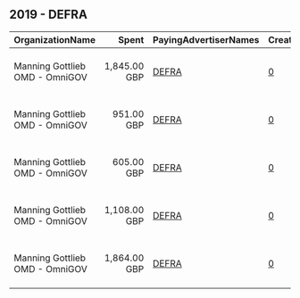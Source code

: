 ## 2019 - DEFRA 
|OrganizationName|Spent|PayingAdvertiserNames|CreativeUrls|Impressions|Genders|AgeBrackets|CountryCodes|BillingAddresses|CandidateBallotInformation|
|:---|---:|:---|:---|---:|:---|:---|:---|:---|:---|
|Manning Gottlieb OMD - OmniGOV|1,845.00 GBP|[DEFRA](2019/DEFRA.md)|[0](https://www.snap.com/political-ads/asset/1077efa1ca90a30f7fa1514fb2e3b3a4dabc6c80c2158ede8cf23eadb498a0ef?mediaType=mp4)|1,716,394||16-24|united kingdom|"10 Regents Wharf, All Saints Stree,London,N1 9RL,GB"||
|Manning Gottlieb OMD - OmniGOV|951.00 GBP|[DEFRA](2019/DEFRA.md)|[0](https://www.snap.com/political-ads/asset/1077efa1ca90a30f7fa1514fb2e3b3a4dabc6c80c2158ede8cf23eadb498a0ef?mediaType=mp4)|782,246||16-24|united kingdom|"10 Regents Wharf, All Saints Stree,London,N1 9RL,GB"||
|Manning Gottlieb OMD - OmniGOV|605.00 GBP|[DEFRA](2019/DEFRA.md)|[0](https://www.snap.com/political-ads/asset/327c9d73d9390f09779d81eee9664c20ee2922445eb6462c8f5abac34ab893b8?mediaType=mp4)|492,059||16-24|united kingdom|"10 Regents Wharf, All Saints Stree,London,N1 9RL,GB"||
|Manning Gottlieb OMD - OmniGOV|1,108.00 GBP|[DEFRA](2019/DEFRA.md)|[0](https://www.snap.com/political-ads/asset/ebefb8efad516ef7234d6036d65cccaab1467d117c8d38fec71a7eed4749f19a?mediaType=mp4)|897,989||16-24|united kingdom|"10 Regents Wharf, All Saints Stree,London,N1 9RL,GB"||
|Manning Gottlieb OMD - OmniGOV|1,864.00 GBP|[DEFRA](2019/DEFRA.md)|[0](https://www.snap.com/political-ads/asset/ebefb8efad516ef7234d6036d65cccaab1467d117c8d38fec71a7eed4749f19a?mediaType=mp4)|1,718,287||16-24|united kingdom|"10 Regents Wharf, All Saints Stree,London,N1 9RL,GB"||
